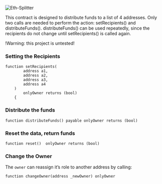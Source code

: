 ![Eth-Splitter](readme-header.png)

This contract is designed to distribute funds to a list of 4 addresses.  Only two calls are needed to perform the action: setRecipients() and distributeFunds(). distributeFunds() can be used repeatedly, since the recipients do not change until setRecipients() is called again.

!Warning: this project is untested!

### Setting the Recipients

	function setRecipients(
			address a1, 
			address a2,
			address a3,
			address a4
		) 
			onlyOwner returns (bool)
		{

### Distribute the funds

	function distributeFunds() payable onlyOwner returns (bool) 

### Reset the data, return funds

	function reset()  onlyOwner returns (bool)
 
### Change the Owner

The `owner` can reassign it’s role to another address by calling:

    function changeOwner(address _newOwner) onlyOwner


